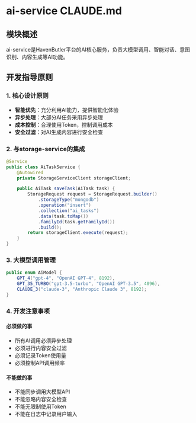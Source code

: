 # ai-service CLAUDE.md

## 模块概述
ai-service是HavenButler平台的AI核心服务，负责大模型调用、智能对话、意图识别、内容生成等AI功能。

## 开发指导原则

### 1. 核心设计原则
- **智能优先**：充分利用AI能力，提供智能化体验
- **异步处理**：大部分AI任务采用异步处理
- **成本控制**：合理使用Token，控制调用成本
- **安全过滤**：对AI生成内容进行安全检查

### 2. 与storage-service的集成
```java
@Service
public class AiTaskService {
    @Autowired
    private StorageServiceClient storageClient;

    public AiTask saveTask(AiTask task) {
        StorageRequest request = StorageRequest.builder()
            .storageType("mongodb")
            .operation("insert")
            .collection("ai_tasks")
            .data(task.toMap())
            .familyId(task.getFamilyId())
            .build();
        return storageClient.execute(request);
    }
}
```

### 3. 大模型调用管理
```java
public enum AiModel {
    GPT_4("gpt-4", "OpenAI GPT-4", 8192),
    GPT_35_TURBO("gpt-3.5-turbo", "OpenAI GPT-3.5", 4096),
    CLAUDE_3("claude-3", "Anthropic Claude 3", 8192);
}
```

### 4. 开发注意事项

#### 必须做的事
- 所有AI调用必须异步处理
- 必须进行内容安全过滤
- 必须记录Token使用量
- 必须控制API调用频率

#### 不能做的事
- 不能同步调用大模型API
- 不能忽略内容安全检查
- 不能无限制使用Token
- 不能在日志中记录用户输入
